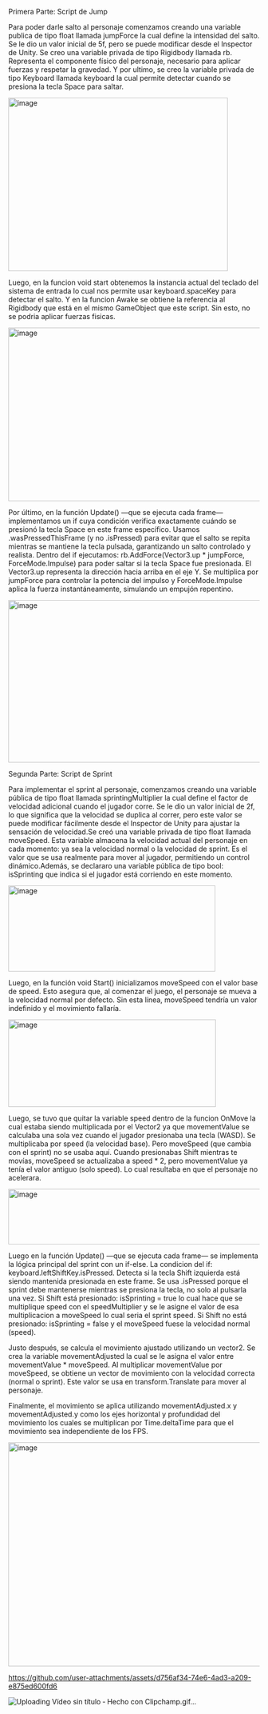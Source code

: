 Primera Parte: Script de Jump

Para poder darle salto al personaje comenzamos creando una variable publica de tipo float llamada jumpForce la cual define la intensidad del salto. Se le dio un valor inicial de 5f, pero se puede modificar desde el Inspector de Unity.
Se creo una variable privada de tipo Rigidbody llamada rb. Representa el componente físico del personaje, necesario para aplicar fuerzas y respetar la gravedad.
Y por ultimo, se creo la variable privada de tipo Keyboard llamada keyboard la cual permite detectar cuando se presiona la tecla Space para saltar.

<img width="440" height="347" alt="image" src="https://github.com/user-attachments/assets/cfb4361c-04db-479b-8814-f3c162dc5bb4" />

Luego, en la funcion void start obtenemos la instancia actual del teclado del sistema de entrada lo cual nos permite usar keyboard.spaceKey para detectar el salto. Y en la funcion Awake se obtiene la referencia al Rigidbody que está en el mismo GameObject que este script. Sin esto, no se podria aplicar fuerzas fisicas.

<img width="535" height="347" alt="image" src="https://github.com/user-attachments/assets/372290f8-db6a-4fcd-abc8-92d9f9580562" />

Por último, en la función Update() —que se ejecuta cada frame— implementamos un if cuya condición verifica exactamente cuándo se presionó la tecla Space en este frame específico. Usamos .wasPressedThisFrame (y no .isPressed) para evitar que el salto se repita mientras se mantiene la tecla pulsada, garantizando un salto controlado y realista. Dentro del if ejecutamos: rb.AddForce(Vector3.up * jumpForce, ForceMode.Impulse) para poder saltar si la tecla Space fue presionada. El Vector3.up representa la dirección hacia arriba en el eje Y. Se multiplica por jumpForce para controlar la potencia del impulso y ForceMode.Impulse aplica la fuerza instantáneamente, simulando un empujón repentino.

<img width="743" height="325" alt="image" src="https://github.com/user-attachments/assets/60c85e22-b280-481b-a808-a0fd564b31fd" />



Segunda Parte: Script de Sprint

Para implementar el sprint al personaje, comenzamos creando una variable pública de tipo float llamada sprintingMultiplier la cual define el factor de velocidad adicional cuando el jugador corre. Se le dio un valor inicial de 2f, lo que significa que la velocidad se duplica al correr, pero este valor se puede modificar fácilmente desde el Inspector de Unity para ajustar la sensación de velocidad.Se creó una variable privada de tipo float llamada moveSpeed. Esta variable almacena la velocidad actual del personaje en cada momento: ya sea la velocidad normal o la velocidad de sprint. Es el valor que se usa realmente para mover al jugador, permitiendo un control dinámico.Además, se declararo una variable pública de tipo bool: isSprinting que indica si el jugador está corriendo en este momento. 

<img width="415" height="172" alt="image" src="https://github.com/user-attachments/assets/a3756e9e-a209-4d2e-b5aa-cb29320b7b71" />


Luego, en la función void Start() inicializamos moveSpeed con el valor base de speed. Esto asegura que, al comenzar el juego, el personaje se mueva a la velocidad normal por defecto. Sin esta línea, moveSpeed tendría un valor indefinido y el movimiento fallaría.

<img width="416" height="175" alt="image" src="https://github.com/user-attachments/assets/c3557f61-2a61-43e0-915c-28502b92c003" />

Luego, se tuvo que quitar la variable speed dentro de la funcion OnMove la cual estaba siendo multiplicada por el Vector2 ya que movementValue se calculaba una sola vez cuando el jugador presionaba una tecla (WASD). Se multiplicaba por speed (la velocidad base). Pero moveSpeed (que cambia con el sprint) no se usaba aquí. Cuando presionabas Shift mientras te movías, moveSpeed se actualizaba a speed * 2, pero movementValue ya tenía el valor antiguo (solo speed). Lo cual resultaba en que el personaje no acelerara.

<img width="527" height="111" alt="image" src="https://github.com/user-attachments/assets/d3ea2eea-e7ae-4842-8b7a-4b9cca0f32c9" />

Luego en la función Update() —que se ejecuta cada frame— se implementa la lógica principal del sprint con un if-else. La condicion del if: keyboard.leftShiftKey.isPressed. Detecta si la tecla Shift izquierda está siendo mantenida presionada en este frame. Se usa .isPressed porque el sprint debe mantenerse mientras se presiona la tecla, no solo al pulsarla una vez. Si Shift está presionado: isSprinting = true lo cual hace que se multiplique speed con el speedMultiplier y se le asigne el valor de esa multiplicacion a moveSpeed lo cual seria el sprint speed. Si Shift no está presionado: isSprinting = false y el moveSpeed fuese la velocidad normal (speed).

Justo después, se calcula el movimiento ajustado utilizando un vector2. Se crea la variable movementAdjusted la cual se le asigna el valor entre movementValue * moveSpeed. Al multiplicar movementValue por moveSpeed, se obtiene un vector de movimiento con la velocidad correcta (normal o sprint). Este valor se usa en transform.Translate para mover al personaje.

Finalmente, el movimiento se aplica utilizando movementAdjusted.x y movementAdjusted.y como los ejes horizontal y profundidad del movimiento los cuales se multiplican por Time.deltaTime para que el movimiento sea independiente de los FPS.


<img width="607" height="448" alt="image" src="https://github.com/user-attachments/assets/7486b56d-422d-4660-8a42-9d71c5489a24" />





https://github.com/user-attachments/assets/d756af34-74e6-4ad3-a209-e875ed600fd6













![Uploading Vídeo sin título ‐ Hecho con Clipchamp.gif…]()

